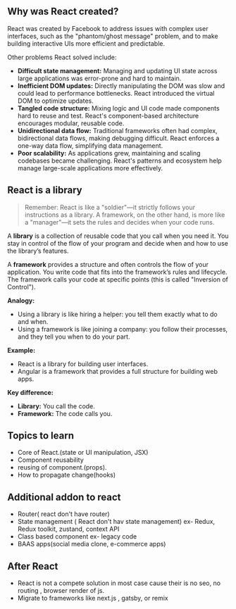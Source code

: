 ## Why was React created?

React was created by Facebook to address issues with complex user interfaces, such as the "phantom/ghost message" problem, and to make building interactive UIs more efficient and predictable.

Other problems React solved include:

- **Difficult state management:** Managing and updating UI state across large applications was error-prone and hard to maintain.
- **Inefficient DOM updates:** Directly manipulating the DOM was slow and could lead to performance bottlenecks. React introduced the virtual DOM to optimize updates.
- **Tangled code structure:** Mixing logic and UI code made components hard to reuse and test. React's component-based architecture encourages modular, reusable code.
- **Unidirectional data flow:** Traditional frameworks often had complex, bidirectional data flows, making debugging difficult. React enforces a one-way data flow, simplifying data management.
- **Poor scalability:** As applications grew, maintaining and scaling codebases became challenging. React's patterns and ecosystem help manage large-scale applications more effectively.

## React is a library
> Remember: React is like a "soldier"—it strictly follows your instructions as a library. A framework, on the other hand, is more like a "manager"—it sets the rules and decides when your code runs.
 
A **library** is a collection of reusable code that you call when you need it. You stay in control of the flow of your program and decide when and how to use the library’s features.

A **framework** provides a structure and often controls the flow of your application. You write code that fits into the framework’s rules and lifecycle. The framework calls your code at specific points (this is called "Inversion of Control").

**Analogy:**  
- Using a library is like hiring a helper: you tell them exactly what to do and when.
- Using a framework is like joining a company: you follow their processes, and they tell you when to do your part.

**Example:**  
- React is a library for building user interfaces.
- Angular is a framework that provides a full structure for building web apps.

**Key difference:**  
- **Library:** You call the code.
- **Framework:** The code calls you.

## Topics to learn 
- Core of React.(state or UI manipulation, JSX)
- Component reusability
- reusing of component.(props).
- How to propagate change(hooks)

## Additional addon to react
- Router( react don't have router)
- State management ( React don't hav state management)
  ex- Redux, Redux toolkit, zustand, context API
- Class based component
  ex- legacy code
- BAAS apps(social media clone, e-commerce apps)
## After React
- React is not a compete solution in most case cause their is no seo, no routing , browser render of js.
- Migrate to frameworks like next.js , gatsby, or remix
